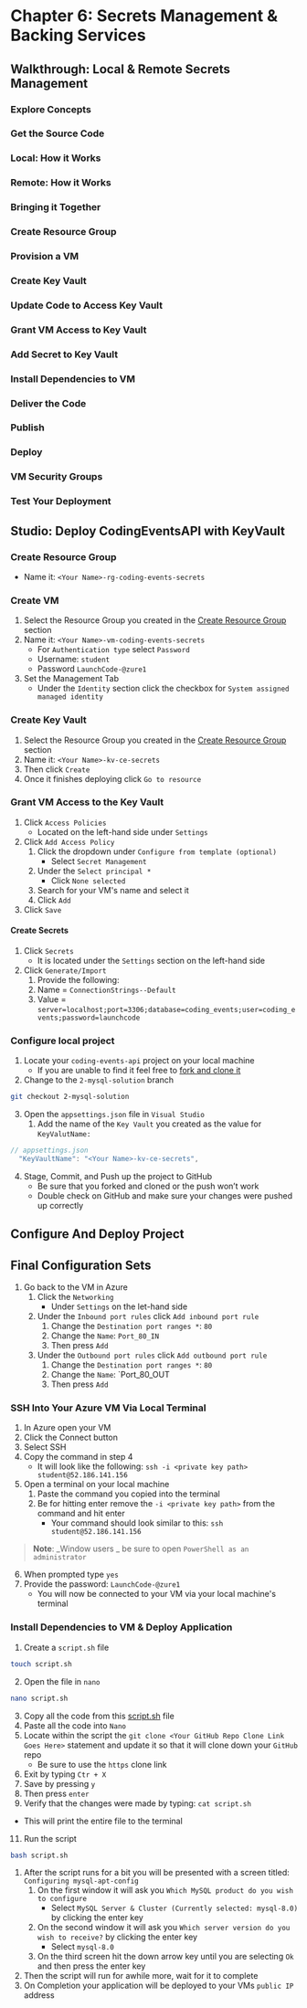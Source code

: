 # Chapter 6: Secrets Management & Backing Services

## Walkthrough: Local & Remote Secrets Management
### Explore Concepts
### Get the Source Code
### Local: How it Works
### Remote: How it Works
### Bringing it Together
### Create Resource Group
### Provision a VM
### Create Key Vault
### Update Code to Access Key Vault
### Grant VM Access to Key Vault
### Add Secret to Key Vault
### Install Dependencies to VM
### Deliver the Code
### Publish
### Deploy
### VM Security Groups
### Test Your Deployment


## Studio: Deploy CodingEventsAPI with KeyVault
### Create Resource Group
   * Name it: `<Your Name>-rg-coding-events-secrets`
### Create VM
1. Select the Resource Group you created in the [Create Resource Group](#create-resource-group) section
2. Name it: `<Your Name>-vm-coding-events-secrets`
   * For `Authentication type` select `Password`
   * Username: `student`
   * Password `LaunchCode-@zure1`
3. Set the Management Tab
   * Under the `Identity` section click the checkbox for `System assigned managed identity`
### Create Key Vault
1. Select the Resource Group you created in the [Create Resource Group](#create-resource-group) section
2. Name it: `<Your Name>-kv-ce-secrets`
3. Then click `Create`
4. Once it finishes deploying click `Go to resource`

### Grant VM Access to the Key Vault
1. Click `Access Policies`
   * Located on the left-hand side under `Settings`
2. Click `Add Access Policy`
   1. Click the dropdown under `Configure from template (optional)`
      * Select `Secret Management`
   2. Under the `Select principal *`
      * Click `None selected`
   3. Search for your VM's name and select it
   4. Click `Add`
3. Click `Save`
#### Create Secrets
1. Click `Secrets`
   * It is located under the `Settings` section on the left-hand side
2. Click `Generate/Import`
   1. Provide the following:
   2. Name = `ConnectionStrings--Default`
   3. Value = `server=localhost;port=3306;database=coding_events;user=coding_events;password=launchcode`
### Configure local project
1. Locate your `coding-events-api` project on your local machine
   * If you are unable to find it feel free to [fork and clone it](https://github.com/LaunchCodeEducation/coding-events-api)
2. Change to the `2-mysql-solution` branch
```sh
git checkout 2-mysql-solution
```
3. Open the `appsettings.json` file in `Visual Studio`
   1. Add the name of the `Key Vault` you created as the value for `KeyValutName:`
```csharp
// appsettings.json
  "KeyVaultName": "<Your Name>-kv-ce-secrets",
```
4. Stage, Commit, and Push up the project to GitHub
   * Be sure that you forked and cloned or the push won’t work
   * Double check on GitHub and make sure your changes were pushed up correctly

## Configure And Deploy Project
## Final Configuration Sets
1. Go back to the VM in Azure
   1. Click the `Networking`
      * Under `Settings` on the let-hand side
   2. Under the `Inbound port rules` click `Add inbound port rule`
      1. Change the `Destination port ranges *`: `80`
      2. Change the `Name`: `Port_80_IN`
      3. Then press `Add`
   3. Under the `Outbound port rules` click `Add outbound port rule`
      1. Change the `Destination port ranges *`: `80`
      2. Change the `Name`: `Port_80_OUT
      3. Then press `Add`
### SSH Into Your Azure VM Via Local Terminal
1. In Azure open your VM
2. Click the Connect button
3. Select SSH
4. Copy the command in step 4
   * It will look like the following: `ssh -i <private key path> student@52.186.141.156`
5. Open a terminal on your local machine
   1. Paste the command you copied into the terminal
   2. Be for hitting enter remove the `-i <private key path>` from the command and hit enter
      * Your command should look similar to this: `ssh student@52.186.141.156`
> **Note**: _Window users _ be sure to open `PowerShell as an administrator`
6. When prompted type `yes`
7. Provide the password: `LaunchCode-@zure1`
   * You will now be connected to your VM via your local machine's terminal
### Install Dependencies to VM & Deploy Application
1. Create a `script.sh` file
```sh
touch script.sh
```
2. Open the file in `nano`
```sh
nano script.sh
```
3. Copy all the code from this [script.sh](./assets/ch-6/script.sh) file
4. Paste all the code into `Nano`
5. Locate within the script the `git clone <Your GitHub Repo Clone Link Goes Here>` statement and update it so that it will clone down your `GitHub` repo
   * Be sure to use the `https` clone link
6. Exit by typing `Ctr + X`
7. Save by pressing `y`
8. Then press `enter`
9.  Verify that the changes were made by typing: `cat script.sh`
   * This will print the entire file to the terminal
11. Run the script
```sh
bash script.sh
```
   1. After the script runs for a bit you will be presented with a screen titled: `Configuring mysql-apt-config`
      1. On the first window it will ask you `Which MySQL product do you wish to configure`
         *  Select `MySQL Server & Cluster (Currently selected: mysql-8.0)` by clicking the enter key
      2. On the second window it will ask you `Which server version do you wish to receive?` by clicking the enter key
         * Select `mysql-8.0`
      3. On the third screen hit the down arrow key until you are selecting `Ok` and then press the enter key
12.  Then the script will run for awhile more, wait for it to complete
13. On Completion your application will be deployed to your VMs `public IP` address